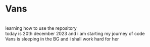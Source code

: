 # Vans
<br>
learning how to use the repository 
<br>
today is 20th december 2023 and i am starting my journey of code
<br>
Vans is sleeping in the BG and i shall work hard for her
